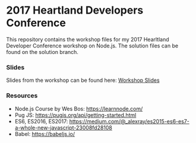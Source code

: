 # 2017 Heartland Developers Conference

This repository contains the workshop files for my 2017 Hearltland Developer Conference workshop on Node.js. The solution files can be found on the solution branch. 

### Slides

Slides from the workshop can be found here: [Workshop Slides](https://slides.com/dtauer/hdc-2017/)

### Resources
- Node.js Course by Wes Bos: https://learnnode.com/
- Pug JS: https://pugjs.org/api/getting-started.html
- ES6, ES2016, ES2017: https://medium.com/@_alexray/es2015-es6-es7-a-whole-new-javascript-23008fd28108
- Babel: https://babeljs.io/
